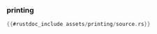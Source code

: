 ### printing

```rust
{{#rustdoc_include assets/printing/source.rs}}
```
<div class="flex-container vis_block" style="position:relative; margin-left:-75px; margin-right:-75px; display: none;">
	<object type="image/svg+xml" class="printing code_panel" data="assets/printing/vis_code.svg"></object>
	<object type="image/svg+xml" class="printing tl_panel" data="assets/printing/vis_timeline.svg" style="width: auto;" onmouseenter="helpers('printing')"></object>
</div>